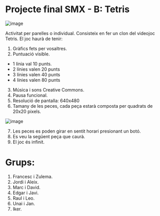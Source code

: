 # Projecte final SMX - B: Tetris

![image](https://github.com/XaSaFa/IntroduccioProgramacio/assets/110727546/a6738e90-9594-4bbe-96f7-7ba48d442b37)

Activitat per parelles o individual. Consisteix en fer un clon del videojoc Tetris. El joc haurà de tenir:

1. Gràfics fets per vosaltres.
2. Puntuació visible.
  - 1 línia val 10 punts.
  - 2 línies valen 20 punts
  - 3 línies valen 40 punts
  - 4 línies valen 80 punts 
3. Música i sons Creative Commons.
4. Pausa funcional.
5. Resolució de pantalla: 640x480
6. Tamany de les peces, cada peça estarà composta per quadrats de 20x20 pixels.

![image](https://github.com/XaSaFa/IntroduccioProgramacio/assets/110727546/6d24ff80-d905-4f6c-9028-72f9227f15cf)

7. Les peces es poden girar en sentit horari presionant un botó.
8. Es veu la següent peça que caurà.
9. El joc és infinit.

# Grups:

1. Francesc i Zulema.
2. Jordi i Aleix.
3. Marc i David.
4. Edgar i Javi.
5. Raul i Leo.
6. Unai i Jan.
7. Iker.
